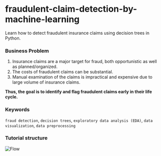 # fraudulent-claim-detection-by-machine-learning
 Learn how to detect fraudulent insurance claims using decision trees in Python.

### Business Problem

1. Insurance claims are a major target for fraud, both opportunistic as well as planned/organized.
2. The costs of fraudulent claims can be substantial.
3. Manual examination of the claims is impractical and expensive due to large volume of insurance claims.

**Thus, the goal is to identify and flag fraudulent claims early in their life cycle.**

### Keywords
`fraud detection`, `decision trees`, `exploratory data analysis (EDA)`, `data visualization`, `data preprocessing`

### Tutorial structure

![Flow](https://user-images.githubusercontent.com/78901478/201545270-624fe7a4-0225-4bb2-8b07-3d8b57cec981.png)

